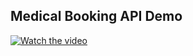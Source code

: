 ## Medical Booking API Demo

[![Watch the video](https://img.youtube.com/vi/dQw4w9WgXcQ/0.jpg)]([https://www.youtube.com/watch?v=dQw4w9WgXcQ](https://youtu.be/7XjD9VHlKxo))


